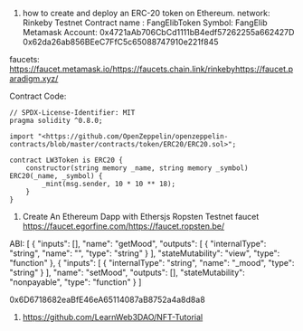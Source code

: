 1. how to create and deploy an ERC-20 token on Ethereum.
   network: Rinkeby Testnet
   Contract name : FangElibToken
   Symbol: FangElib
   Metamask Account: 0x4721aAb706CbCd1111bB4edf57262255a662427D
   0x62da26ab856BEeC7FfC5c65088747910e221f845

faucets:
https://faucet.metamask.io/https://faucets.chain.link/rinkebyhttps://faucet.paradigm.xyz/

Contract Code:

```
// SPDX-License-Identifier: MIT
pragma solidity ^0.8.0;

import "<https://github.com/OpenZeppelin/openzeppelin-contracts/blob/master/contracts/token/ERC20/ERC20.sol>";

contract LW3Token is ERC20 {
    constructor(string memory _name, string memory _symbol) ERC20(_name, _symbol) {
        _mint(msg.sender, 10 * 10 ** 18);
    }
}

```

1. Create An Ethereum Dapp with Ethersjs
   Ropsten Testnet faucet
   https://faucet.egorfine.com/https://faucet.ropsten.be/

ABI: [
{
"inputs": [],
"name": "getMood",
"outputs": [
{
"internalType": "string",
"name": "",
"type": "string"
}
],
"stateMutability": "view",
"type": "function"
},
{
"inputs": [
{
"internalType": "string",
"name": "_mood",
"type": "string"
}
],
"name": "setMood",
"outputs": [],
"stateMutability": "nonpayable",
"type": "function"
}
]

0x6D6718682eaBfE46eA65114087aB8752a4a8d8a8

1. https://github.com/LearnWeb3DAO/NFT-Tutorial

